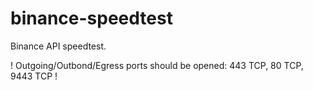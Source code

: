 # binance-speedtest
Binance API speedtest. 

! Outgoing/Outbond/Egress ports should be opened: 443 TCP, 80 TCP, 9443 TCP !
